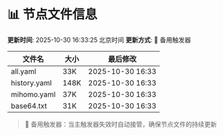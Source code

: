 # 📊 节点文件信息

**更新时间**: 2025-10-30 16:33:25 北京时间
**更新方式**: 🔄 备用触发器

| 文件名 | 大小 | 最后修改 |
|--------|------|----------|
| all.yaml | 33K | 2025-10-30 16:33 |
| history.yaml | 148K | 2025-10-30 16:33 |
| mihomo.yaml | 37K | 2025-10-30 16:33 |
| base64.txt | 31K | 2025-10-30 16:33 |

> 🔄 备用触发器：当主触发器失效时自动接管，确保节点文件的持续更新
